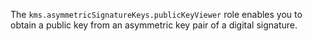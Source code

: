 The `kms.asymmetricSignatureKeys.publicKeyViewer` role enables you to obtain a public key from an asymmetric key pair of a digital signature.